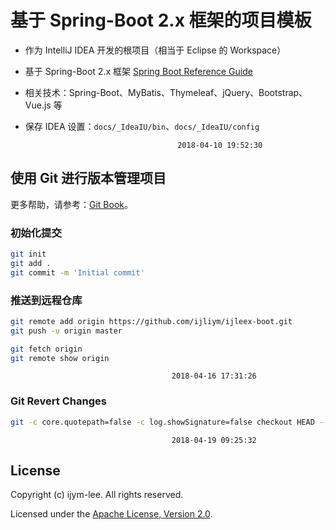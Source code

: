 # 基于 Spring-Boot 2.x 框架的项目模板

* 作为 IntelliJ IDEA 开发的根项目（相当于 Eclipse 的 Workspace）
* 基于 Spring-Boot 2.x 框架 [Spring Boot Reference Guide](https://docs.spring.io/spring-boot/docs/current/reference/htmlsingle/)
* 相关技术：Spring-Boot、MyBatis、Thymeleaf、jQuery、Bootstrap、Vue.js 等

* 保存 IDEA 设置：`docs/_IdeaIU/bin`、`docs/_IdeaIU/config`

                                        2018-04-10 19:52:30


## 使用 Git 进行版本管理项目

更多帮助，请参考：[Git Book](https://git-scm.com/book/zh/v2)。

### 初始化提交

```bash
git init
git add .
git commit -m 'Initial commit'
```

### 推送到远程仓库

```bash
git remote add origin https://github.com/ijliym/ijleex-boot.git
git push -u origin master

git fetch origin
git remote show origin
```

                                        2018-04-16 17:31:26

### Git Revert Changes
```bash
git -c core.quotepath=false -c log.showSignature=false checkout HEAD -- .idea/copyright/apache_v2_license.xml .idea/copyright/company_lic.xml .idea/copyright/default_lic.xml .idea/copyright/mit_license.xml .idea/copyright/profiles_settings.xml .idea/scopes/com_honeybees.xml .idea/scopes/company.xml .idea/scopes/html_files.xml .idea/scopes/js_css_files.xml .idea/scopes/me_ijleex.xml .idea/scopes/org_springframework.xml
```
                                        2018-04-19 09:25:32

## License

Copyright (c) ijym-lee. All rights reserved.

Licensed under the [Apache License, Version 2.0](LICENSE).

